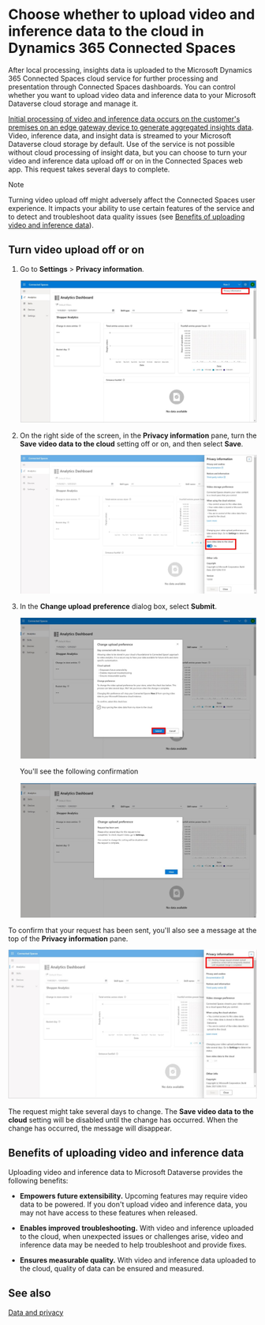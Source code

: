 # Choose whether to upload video and inference data to the cloud in Dynamics 365 Connected Spaces

After local processing, insights data is uploaded to the Microsoft Dynamics 365 Connected Spaces cloud service for further processing and presentation through Connected Spaces dashboards. You can control whether you want to upload video data and inference data to your Microsoft Dataverse cloud storage and manage it. 

[Initial processing of video and inference data occurs on the customer's premises on an edge gateway device to generate aggregated insights data](data-privacy.md). Video, inference data, and insight data is streamed to your Microsoft Dataverse cloud storage by default. Use of the service is not possible without cloud processing of insight data, but you can choose to turn your video and inference data upload off or on in the Connected Spaces web app. This request takes several days to complete. 

> [!NOTE]
> Turning video upload off might adversely affect the Connected Spaces user experience. It impacts your ability to use certain features of the service and to detect and troubleshoot data quality issues (see [Benefits of uploading video and inference data](video-inference-data-upload.md#benefits-of-uploading-video-and-inference-data)).

## Turn video upload off or on

1.	Go to **Settings** > **Privacy information**.

    ![Privacy information command highlighted on right side of screen.](media/video-upload-privacy-information.jpg "Privacy information command highlighted on right side of screen")

2.	On the right side of the screen, in the **Privacy information** pane, turn the **Save video data to the cloud** setting off or on, and then select **Save**. 

     ![Screenshot with Save video data to the cloud setting highlighted](media/video-upload-save-video-data-cloud.jpg "Screenshot with Save video data to the cloud setting highlighted")

3.	In the **Change upload preference** dialog box, select **Submit**.  

    ![Screenshot of Change upload preference dialog box](media/video-upload-submit.jpg "Screenshot of Change upload preference dialog box")
    
    You'll see the following confirmation
    
     ![Screenshot of Change upload preference dialog box with information about request sent](media/video-upload-request-sent.jpg "Screenshot of Change upload preference dialog box with information about request sent")

To confirm that your request has been sent, you'll also see a message at the top of the **Privacy information** pane. 

![Screenshot of Privacy information pane with message at top](media/video-upload-message.jpg "Screenshot of Privacy information pane with message at top")

The request might take several days to change. The **Save video data to the cloud** setting will be disabled until the change has occurred. When the change has occurred, the message will disappear. 
 
## Benefits of uploading video and inference data 

Uploading video and inference data to Microsoft Dataverse provides the following benefits:

- **Empowers future extensibility.** Upcoming features may require video data to be powered. If you don't upload video and inference data, you may not have access to these features when released.

- **Enables improved troubleshooting.** With video and inference uploaded to the cloud, when unexpected issues or challenges arise, video and inference data may be needed to help troubleshoot and provide fixes. 

- **Ensures measurable quality.** With video and inference data uploaded to the cloud, quality of data can be ensured and measured. 

## See also

[Data and privacy](data-privacy.md)
